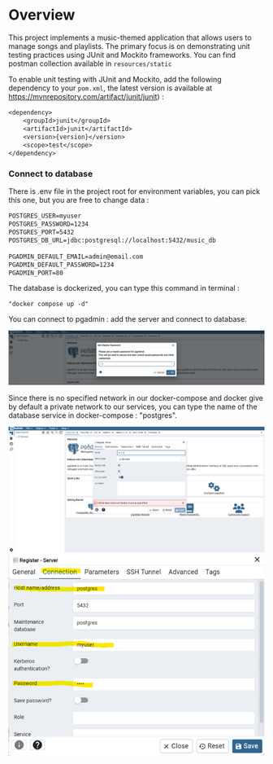# Overview

This project implements a music-themed application that allows users to manage songs and playlists. The primary focus is on demonstrating unit testing practices using JUnit and Mockito frameworks.
You can find postman collection available in `resources/static`

To enable unit testing with JUnit and Mockito, add the following dependency to your `pom.xml`, the latest version is available at https://mvnrepository.com/artifact/junit/junit) :
```
<dependency>
    <groupId>junit</groupId>
    <artifactId>junit</artifactId>
    <version>{version}</version>
    <scope>test</scope>
</dependency>
```


### Connect to database

There is .env file in the project root for environment variables, you can pick this one, but you are free to change data : 

```
POSTGRES_USER=myuser
POSTGRES_PASSWORD=1234
POSTGRES_PORT=5432
POSTGRES_DB_URL=jdbc:postgresql://localhost:5432/music_db

PGADMIN_DEFAULT_EMAIL=admin@email.com
PGADMIN_DEFAULT_PASSWORD=1234
PGADMIN_PORT=80

```

The database is dockerized, you can type this command in terminal :
```
"docker compose up -d" 
```

You can connect to pgadmin : add the server and connect to database.

<img src="src/main/resources/static/pgadmin1.png" alt="pg admin view 1">


Since there is no specified network in our docker-compose and docker give by default a private network to our services, 
you can type the name of the database service in docker-compose : "postgres". 

<img src="src/main/resources/static/pgadmin2.png" alt="pg admin view 1">
<img src="src/main/resources/static/pgadmin3.png" alt="pg admin view 1">

